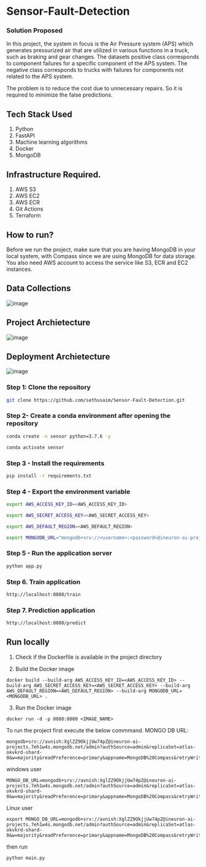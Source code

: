 # Sensor-Fault-Detection


### Solution Proposed 
In this project, the system in focus is the Air Pressure system (APS) which generates pressurized air that are utilized in various functions in a truck, such as braking and gear changes. The datasets positive class corresponds to component failures for a specific component of the APS system. The negative class corresponds to trucks with failures for components not related to the APS system.

The problem is to reduce the cost due to unnecessary repairs. So it is required to minimize the false predictions.
## Tech Stack Used
1. Python 
2. FastAPI 
3. Machine learning algorithms
4. Docker
5. MongoDB

## Infrastructure Required.

1. AWS S3
2. AWS EC2
3. AWS ECR
4. Git Actions
5. Terraform

## How to run?
Before we run the project, make sure that you are having MongoDB in your local system, with Compass since we are using MongoDB for data storage. You also need AWS account to access the service like S3, ECR and EC2 instances.

## Data Collections
![image](https://user-images.githubusercontent.com/57321948/193536736-5ccff349-d1fb-486e-b920-02ad7974d089.png)


## Project Archietecture
![image](https://user-images.githubusercontent.com/57321948/193536768-ae704adc-32d9-4c6c-b234-79c152f756c5.png)


## Deployment Archietecture
![image](https://user-images.githubusercontent.com/57321948/193536973-4530fe7d-5509-4609-bfd2-cd702fc82423.png)


### Step 1: Clone the repository
```bash
git clone https://github.com/sethusaim/Sensor-Fault-Detection.git
```

### Step 2- Create a conda environment after opening the repository

```bash
conda create -n sensor python=3.7.6 -y
```

```bash
conda activate sensor
```

### Step 3 - Install the requirements
```bash
pip install -r requirements.txt
```

### Step 4 - Export the environment variable
```bash
export AWS_ACCESS_KEY_ID=<AWS_ACCESS_KEY_ID>

export AWS_SECRET_ACCESS_KEY=<AWS_SECRET_ACCESS_KEY>

export AWS_DEFAULT_REGION=<AWS_DEFAULT_REGION>

export MONGODB_URL="mongodb+srv://<username>:<password>@ineuron-ai-projects.7eh1w4s.mongodb.net/?retryWrites=true&w=majority"

```

### Step 5 - Run the application server
```bash
python app.py
```

### Step 6. Train application
```bash
http://localhost:8080/train

```

### Step 7. Prediction application
```bash
http://localhost:8080/predict

```

## Run locally

1. Check if the Dockerfile is available in the project directory

2. Build the Docker image
```
docker build --build-arg AWS_ACCESS_KEY_ID=<AWS_ACCESS_KEY_ID> --build-arg AWS_SECRET_ACCESS_KEY=<AWS_SECRET_ACCESS_KEY> --build-arg AWS_DEFAULT_REGION=<AWS_DEFAULT_REGION> --build-arg MONGODB_URL=<MONGODB_URL> . 

```

3. Run the Docker image
```
docker run -d -p 8080:8080 <IMAGE_NAME>
```

To run the project  first execute the below commmand.
MONGO DB URL: 
```
mongodb+srv://avnish:XglZZ9OkjjUw74pZ@ineuron-ai-projects.7eh1w4s.mongodb.net/admin?authSource=admin&replicaSet=atlas-okvkrd-shard-0&w=majority&readPreference=primary&appname=MongoDB%20Compass&retryWrites=true&ssl=true
```
windows user

```
MONGO_DB_URL=mongodb+srv://avnish:XglZZ9OkjjUw74pZ@ineuron-ai-projects.7eh1w4s.mongodb.net/admin?authSource=admin&replicaSet=atlas-okvkrd-shard-0&w=majority&readPreference=primary&appname=MongoDB%20Compass&retryWrites=true&ssl=true
```

Linux user

```
export MONGO_DB_URL=mongodb+srv://avnish:XglZZ9OkjjUw74pZ@ineuron-ai-projects.7eh1w4s.mongodb.net/admin?authSource=admin&replicaSet=atlas-okvkrd-shard-0&w=majority&readPreference=primary&appname=MongoDB%20Compass&retryWrites=true&ssl=true
```

then run 
```
python main.py
```
